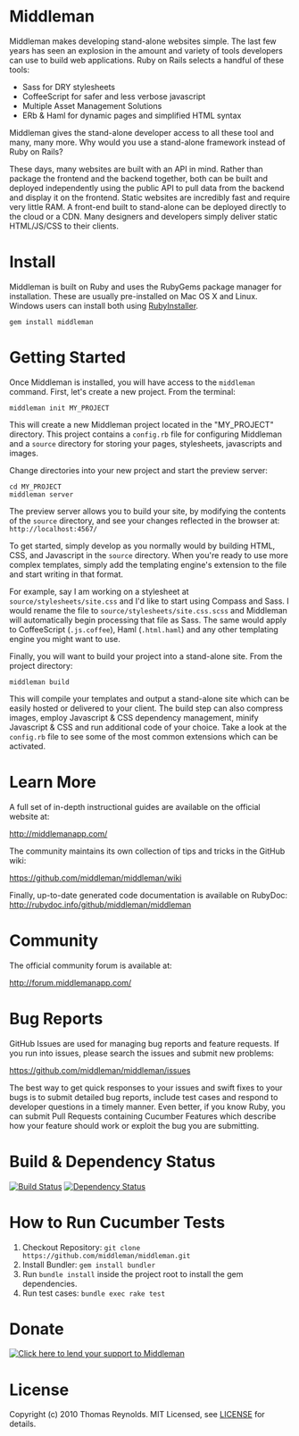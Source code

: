 # Middleman

Middleman makes developing stand-alone websites simple. The last few years has seen an explosion in the amount and variety of tools developers can use to build web applications. Ruby on Rails selects a handful of these tools:

* Sass for DRY stylesheets
* CoffeeScript for safer and less verbose javascript
* Multiple Asset Management Solutions
* ERb & Haml for dynamic pages and simplified HTML syntax

Middleman gives the stand-alone developer access to all these tool and many, many more. Why would you use a stand-alone framework instead of Ruby on Rails?

These days, many websites are built with an API in mind. Rather than package the frontend and the backend together, both can be built and deployed independently using the public API to pull data from the backend and display it on the frontend. Static websites are incredibly fast and require very little RAM. A front-end built to stand-alone can be deployed directly to the cloud or a CDN. Many designers and developers simply deliver static HTML/JS/CSS to their clients.

# Install

Middleman is built on Ruby and uses the RubyGems package manager for installation. These are usually pre-installed on Mac OS X and Linux. Windows users can install both using [RubyInstaller].

    gem install middleman

# Getting Started

Once Middleman is installed, you will have access to the `middleman` command. First, let's create a new project. From the terminal:

    middleman init MY_PROJECT

This will create a new Middleman project located in the "MY_PROJECT" directory. This project contains a `config.rb` file for configuring Middleman and a `source` directory for storing your pages, stylesheets, javascripts and images.

Change directories into your new project and start the preview server:

    cd MY_PROJECT
    middleman server

The preview server allows you to build your site, by modifying the contents of the `source` directory, and see your changes reflected in the browser at: `http://localhost:4567/`

To get started, simply develop as you normally would by building HTML, CSS, and Javascript in the `source` directory. When you're ready to use more complex templates, simply add the templating engine's extension to the file and start writing in that format.

For example, say I am working on a stylesheet at `source/stylesheets/site.css` and I'd like to start using Compass and Sass. I would rename the file to `source/stylesheets/site.css.scss` and Middleman will automatically begin processing that file as Sass. The same would apply to CoffeeScript (`.js.coffee`), Haml (`.html.haml`) and any other templating engine you might want to use.

Finally, you will want to build your project into a stand-alone site. From the project directory:

    middleman build

This will compile your templates and output a stand-alone site which can be easily hosted or delivered to your client. The build step can also compress images, employ Javascript & CSS dependency management, minify Javascript & CSS and run additional code of your choice. Take a look at the `config.rb` file to see some of the most common extensions which can be activated.

# Learn More

A full set of in-depth instructional guides are available on the official website at:

  http://middlemanapp.com/

The community maintains its own collection of tips and tricks in the GitHub wiki:

  https://github.com/middleman/middleman/wiki

Finally, up-to-date generated code documentation is available on RubyDoc: 
http://rubydoc.info/github/middleman/middleman

# Community

The official community forum is available at:

  http://forum.middlemanapp.com/

# Bug Reports

GitHub Issues are used for managing bug reports and feature requests. If you run into issues, please search the issues and submit new problems:

https://github.com/middleman/middleman/issues

The best way to get quick responses to your issues and swift fixes to your bugs is to submit detailed bug reports, include test cases and respond to developer questions in a timely manner. Even better, if you know Ruby, you can submit Pull Requests containing Cucumber Features which describe how your feature should work or exploit the bug you are submitting.

# Build & Dependency Status

[![Build Status](http://travis-ci.org/middleman/middleman.png)](http://travis-ci.org/middleman/middleman)
[![Dependency Status](https://gemnasium.com/middleman/middleman.png?travis)](https://gemnasium.com/middleman/middleman)

# How to Run Cucumber Tests

1. Checkout Repository: `git clone https://github.com/middleman/middleman.git`
2. Install Bundler: `gem install bundler`
3. Run `bundle install` inside the project root to install the gem dependencies.
4. Run test cases: `bundle exec rake test`

# Donate

[![Click here to lend your support to Middleman](https://www.pledgie.com/campaigns/15807.png)](http://www.pledgie.com/campaigns/15807)

# License

Copyright (c) 2010 Thomas Reynolds. MIT Licensed, see [LICENSE] for details.

[RubyInstaller]: http://rubyinstaller.org/
[LICENSE]: https://github.com/middleman/middleman/blob/master/LICENSE
